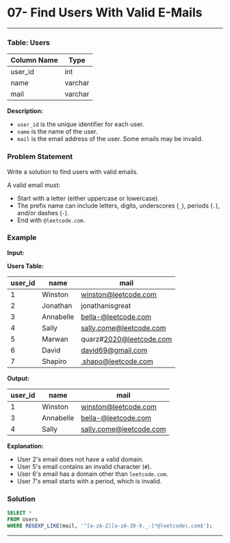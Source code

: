 # 07- Find Users With Valid E-Mails

---

### Table: Users

| Column Name | Type    |
|-------------|---------|
| user_id     | int     |
| name        | varchar |
| mail        | varchar |

**Description:**  
- `user_id` is the unique identifier for each user.
- `name` is the name of the user.
- `mail` is the email address of the user. Some emails may be invalid.

### Problem Statement

Write a solution to find users with valid emails. 

A valid email must:
- Start with a letter (either uppercase or lowercase).
- The prefix name can include letters, digits, underscores (`_`), periods (`.`), and/or dashes (`-`).
- End with `@leetcode.com`.

### Example

**Input:**

**Users Table:**

| user_id | name      | mail                    |
|---------|-----------|-------------------------|
| 1       | Winston   | winston@leetcode.com    |
| 2       | Jonathan  | jonathanisgreat         |
| 3       | Annabelle | bella-@leetcode.com     |
| 4       | Sally     | sally.come@leetcode.com |
| 5       | Marwan    | quarz#2020@leetcode.com |
| 6       | David     | david69@gmail.com       |
| 7       | Shapiro   | .shapo@leetcode.com     |

**Output:**

| user_id | name      | mail                    |
|---------|-----------|-------------------------|
| 1       | Winston   | winston@leetcode.com    |
| 3       | Annabelle | bella-@leetcode.com     |
| 4       | Sally     | sally.come@leetcode.com |

**Explanation:**  
- User 2's email does not have a valid domain.
- User 5's email contains an invalid character (`#`).
- User 6's email has a domain other than `leetcode.com`.
- User 7's email starts with a period, which is invalid.

### Solution

```sql
SELECT *
FROM Users
WHERE REGEXP_LIKE(mail, '^[a-zA-Z][a-zA-Z0-9._-]*@leetcode\.com$');
```

---

